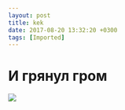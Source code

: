 ```yaml
---
layout: post
title: kek
date: 2017-08-20 13:32:20 +0300
tags: [Imported]
---
```

# И грянул гром

![](http://media.tumblr.com/tumblr_lgnxlnzFVS1qfp23s.jpg)